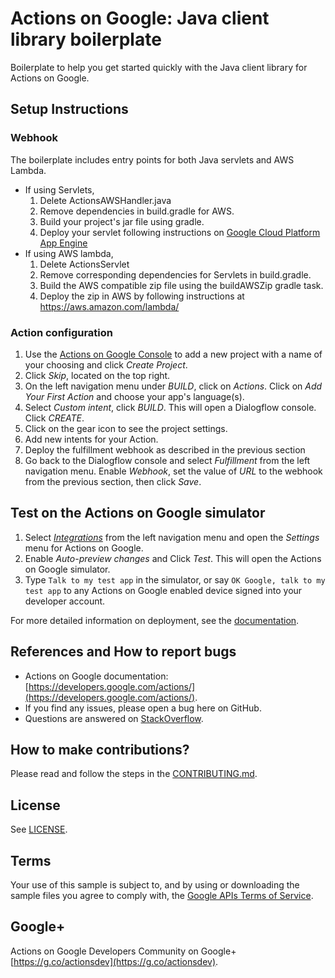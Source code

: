 # Actions on Google: Java client library boilerplate

Boilerplate to help you get started quickly with the Java client library for Actions on Google.

## Setup Instructions

### Webhook
The boilerplate includes entry points for both Java servlets and AWS Lambda.
* If using Servlets,
    1. Delete ActionsAWSHandler.java
    1. Remove dependencies in build.gradle for AWS.
    1. Build your project's jar file using gradle.
    1. Deploy your servlet following instructions on [Google Cloud Platform App Engine](https://cloud.google.com/appengine/)
* If using AWS lambda,
    1. Delete ActionsServlet
    1. Remove corresponding dependencies for Servlets in build.gradle.
    1. Build the AWS compatible zip file using the buildAWSZip gradle task.
    1. Deploy the zip in AWS by following instructions at https://aws.amazon.com/lambda/

### Action configuration
1. Use the [Actions on Google Console](https://console.actions.google.com) to add a new project with a name of your choosing and click *Create Project*.
1. Click *Skip*, located on the top right.
1. On the left navigation menu under *BUILD*, click on *Actions*. Click on *Add Your First Action* and choose your app's language(s).
1. Select *Custom intent*, click *BUILD*. This will open a Dialogflow console. Click *CREATE*.
1. Click on the gear icon to see the project settings.
1. Add new intents for your Action.
1. Deploy the fulfillment webhook as described in the previous section
1. Go back to the Dialogflow console and select *Fulfillment* from the left navigation menu. Enable *Webhook*, set the value of *URL* to the webhook from the previous section, then click *Save*.


## Test on the Actions on Google simulator
1. Select [*Integrations*](https://console.dialogflow.com/api-client/#/agent//integrations) from the left navigation menu and open the *Settings* menu for Actions on Google.
1. Enable *Auto-preview changes* and Click *Test*. This will open the Actions on Google simulator.
1. Type `Talk to my test app` in the simulator, or say `OK Google, talk to my test app` to any Actions on Google enabled device signed into your developer account.

For more detailed information on deployment, see the [documentation](https://developers.google.com/actions/dialogflow/deploy-fulfillment).

## References and How to report bugs
* Actions on Google documentation: [https://developers.google.com/actions/](https://developers.google.com/actions/).
* If you find any issues, please open a bug here on GitHub.
* Questions are answered on [StackOverflow](https://stackoverflow.com/questions/tagged/actions-on-google).

## How to make contributions?
Please read and follow the steps in the [CONTRIBUTING.md](CONTRIBUTING.md).

## License
See [LICENSE](LICENSE).

## Terms
Your use of this sample is subject to, and by using or downloading the sample files you agree to comply with, the [Google APIs Terms of Service](https://developers.google.com/terms/).

## Google+
Actions on Google Developers Community on Google+ [https://g.co/actionsdev](https://g.co/actionsdev).
